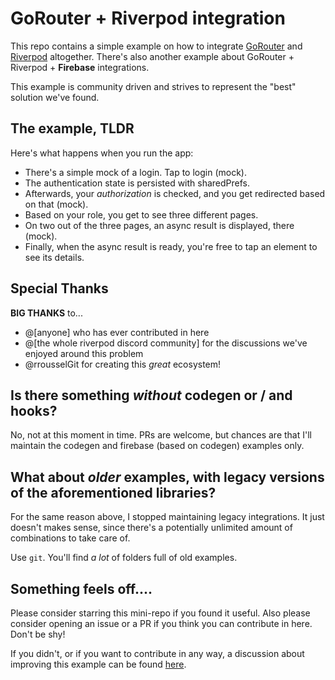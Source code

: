 # GoRouter + Riverpod integration

This repo contains a simple example on how to integrate [GoRouter] and [Riverpod] altogether.
There's also another example about GoRouter + Riverpod + **Firebase** integrations.

This example is community driven and strives to represent the "best" solution we've found.

## The example, TLDR
Here's what happens when you run the app:
- There's a simple mock of a login. Tap to login (mock).
- The authentication state is persisted with sharedPrefs. 
- Afterwards, your _authorization_ is checked, and you get redirected based on that (mock).
- Based on your role, you get to see three different pages.
- On two out of the three pages, an async result is displayed, there (mock).
- Finally, when the async result is ready, you're free to tap an element to see its details.

## Special Thanks
**BIG THANKS** to...
- @[anyone] who has ever contributed in here
- @[the whole riverpod discord community] for the discussions we've enjoyed around this problem
- @rrousselGit for creating this _great_ ecosystem!

## Is there something _without_ codegen or / and hooks?

No, not at this moment in time. PRs are welcome, but chances are that I'll maintain the codegen and firebase (based on codegen) examples only.

## What about _older_ examples, with legacy versions of the aforementioned libraries?

For the same reason above, I stopped maintaining legacy integrations. It just doesn't makes sense, since there's a potentially unlimited amount of combinations to take care of.

Use `git`. You'll find _a lot_ of folders full of old examples.

## Something feels off....
Please consider starring this mini-repo if you found it useful.
Also please consider opening an issue or a PR if you think you can contribute in here. Don't be shy!

If you didn't, or if you want to contribute in any way, a discussion about improving this example can be found [here].

[Riverpod]: https://github.com/rrousselGit/river_pod
[GoRouter]: https://github.com/flutter/packages/tree/main/packages/go_router
[here]: https://github.com/rrousselGit/riverpod/discussions/1357
